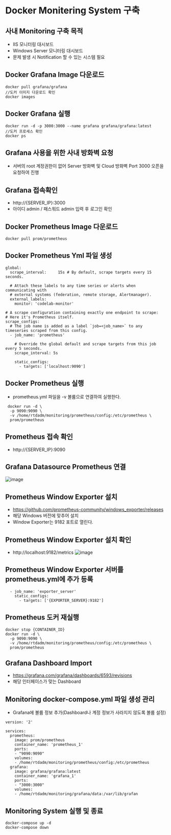 # Docker Monitering System 구축

## 사내 Monitoring 구축 목적
- IIS 모니터링 대시보드
- Windows Server 모니터링 대시보드 
- 문제 발생 시 Notification 할 수 있는 시스템 필요

## Docker Grafana Image 다운로드 
```
docker pull grafana/grafana
//도커 이미지 다운로드 확인
docker images
```

## Docker Grafana 실행
```
docker run -d -p 3000:3000 --name grafana grafana/grafana:latest
//도커 프로세스 확인
docker ps
```

## Grafana 사용을 위한 사내 방화벽 요청
- 서버의 root 계정권한이 없어 Server 방화벽 및 Cloud 방화벽 Port 3000 오픈을 요청하여 진행

## Grafana 접속확인
- http://{SERVER_IP}:3000
- 아이디 admin / 패스워드 admin 입력 후 로그인 확인


## Docker Prometheus Image 다운로드
```
docker pull prom/prometheus
```

## Docker Prometheus Yml 파일 생성 
```
global:
  scrape_interval:     15s # By default, scrape targets every 15 seconds.

  # Attach these labels to any time series or alerts when communicating with
  # external systems (federation, remote storage, Alertmanager).
  external_labels:
    monitor: 'codelab-monitor'

# A scrape configuration containing exactly one endpoint to scrape:
# Here it's Prometheus itself.
scrape_configs:
  # The job name is added as a label `job=<job_name>` to any timeseries scraped from this config.
  - job_name: 'prometheus'

    # Override the global default and scrape targets from this job every 5 seconds.
    scrape_interval: 5s

    static_configs:
      - targets: ['localhost:9090']
```

## Docker Prometheus 실행
- prometheus.yml 파일을 -v 볼륨으로 연결하여 실행한다.
```
 docker run -d \
  -p 9090:9090 \
  -v /home/rtdadm/monitoring/prometheus/config:/etc/prometheus \
  prom/prometheus
```

## Prometheus 접속 확인
- http://{SERVER_IP}:9090


## Grafana Datasource Prometheus 연결
![image](https://user-images.githubusercontent.com/11844343/114117100-eb436d80-9920-11eb-9086-9178fedc6eac.png)


## Prometheus Window Exporter 설치
- https://github.com/prometheus-community/windows_exporter/releases
- 해당 Windows 버전에 맞추어 설치 
- Window Exporter는 9182 포트로 열린다.

## Prometheus Window Exporter 설치 확인 
- http://localhost:9182/metrics
![image](https://user-images.githubusercontent.com/11844343/114119281-4ecf9a00-9925-11eb-83d3-61ee0667de57.png)

## Prometheus Window Exporter 서버를 prometheus.yml에 추가 등록
```
  - job_name: 'exporter_server'
    static_configs:
      - targets: ['{EXPORTER_SERVER}:9182']
```

## Prometheus 도커 재실행 
```
docker stop {CONTAINER_ID}
docker run -d \
  -p 9090:9090 \
  -v /home/rtdadm/monitoring/prometheus/config:/etc/prometheus \
  prom/prometheus
```
## Grafana Dashboard Import 
- https://grafana.com/grafana/dashboards/6593/revisions
- 해당 인터페이스가 맞는 Dashboard 


## Monitoring docker-compose.yml 파일 생성 관리
- Grafana에 볼륨 정보 추가(Dashboard나 계정 정보가 사라지지 않도록 볼륨 설정)
```
version: '2'

services:
  prometheus:
    image: prom/prometheus
    container_name: 'prometheus_1'
    ports:
    - "9090:9090"
    volumes:
    - /home/rtdadm/monitoring/prometheus/config:/etc/prometheus
  grafana:
    image: grafana/grafana:latest
    container_name: 'grafana_1'
    ports:
    - "3000:3000"
    volumes:
    - /home/rtdadm/monitoring/grafana/data:/var/lib/grafan
```

## Monitoring System 실행 및 종료 
```
docker-compose up -d
docker-compose down
```

